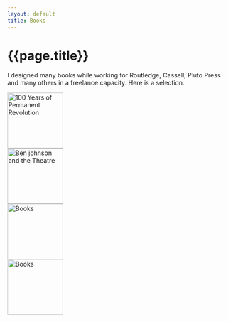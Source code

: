 ```yaml
---
layout: default
title: Books
---
```


# {{page.title}}

I designed many books while working for Routledge, Cassell, Pluto Press and many others in a freelance capacity. Here is a selection.


<div class="grid">
   <div>
   		<img src="/method/assets/thumbs/100-years-of-permanent-revolution.webp" width="125px" height="125px" alt="100 Years of Permanent Revolution" />
   	</div>
   <div>
  	 <img src="/method/assets/thumbs/ben-johnson-and-theatre.webp" width="125px" height="125px" alt="Ben johnson and the Theatre" />
  	</div>
   <div>
   		<img src="/method/assets/thumbs/homeless.webp" width="125px" height="125px" alt="Books" />
	</div>
	<div>
		<img src="/method/assets/thumbs/bodyscape.webp" width="125px" height="125px" alt="Books" />
	</div>
</div>




<!--

<article class="container">
	<div class="item right">
		<a href="books/100-years-of-permanent-revolution">
			<img src="/method/assets/thumbs/100-years-of-permanent-revolution.webp" width="125px" height="125px" alt="100 Years of Permanent Revolution" />
		</a>
	</div>
	<div class="item right">
		<a href="books/ben-johnson-and-theatre">
			<img src="/method/assets/thumbs/ben-johnson-and-theatre.webp" width="125px" height="125px" alt="Ben johnson and the Theatre" />
		</a>
	</div>
		<div class="item right">
		<a href="books/bodyscape">
			<img src="/method/assets/thumbs/bodyscape.webp" width="125px" height="125px" alt="Books" />
		</a>
	</div>
	<div class="item right">
		<a href="books/homeless">
			<img src="/method/assets/thumbs/homeless.webp" width="125px" height="125px" alt="Books" />
		</a>
	</div>
	<div class="item">
		<a href="books/digital-mcluhan">
			<img src="/method/assets/thumbs/digital-mcluhan.webp" width="125px" height="125px" alt="Publications" />
		</a>
	</div>
</article>

<article class="container">

	<div class="item right">
		<a href="books/legislative-theatre">
			<img src="/method/assets/thumbs/legislative-theatre.webp" width="125px" height="125px" alt="Publications" />
		</a>
	</div>
		<div class="item right">
		<a href="books/migrancy-culture-identity">
			<img src="/method/assets/thumbs/migrancy-culture-identity.webp" width="125px" height="125px" alt="Books" />
		</a>
	</div>
	<div class="item right">
		<a href="books/performing-brecht">
			<img src="/method/assets/thumbs/performing-brecht.webp" width="125px" height="125px" alt="Books" />
		</a>
	</div>
	<div class="item right">
		<a href="books/redressing-the-canon">
			<img src="/method/assets/thumbs/redressing-the-canon.webp" width="125px" height="125px" alt="Publications" />
		</a>
	</div>
	<div class="item">
		<a href="books/mourning-sex">
			<img src="/method/assets/thumbs/mourning-sex.webp" width="125px" height="125px" alt="Publications" />
		</a>
	</div>
</article>

<article class="container">
	<div class="item right">
		<a href="books/remaking-planning">
			<img src="/method/assets/thumbs/remaking-planning.webp" width="125px" height="125px" alt="Books" />
		</a>
	</div>
		<div class="item right">
		<a href="books/the-basics">
			<img src="/method/assets/thumbs/the-basics.webp" width="125px" height="125px" alt="Books" />
		</a>
	</div>
	<div class="item right">
		<a href="books/the-explicit-body-in-performance">
			<img src="/method/assets/thumbs/the-explicit-body-in-performance.webp" width="125px" height="125px" alt="Publications" />
		</a>
	</div>

		<div class="item right">
		<a href="books/the-philosophy-of-antonio-negri">
			<img src="/method/assets/thumbs/the-philosophy-of-antonio-negri.webp" width="125px" height="125px" alt="Books" />
		</a>
	</div>
	<div class="item">
		<a href="books/the-soft-edge">
			<img src="/method/assets/thumbs/the-soft-edge.webp" width="125px" height="125px" alt="Publications" />
		</a>
	</div>
</article>	

<article class="container">
	<div class="item">
		<a href="books/sexy-bodies">
			<img src="/method/assets/thumbs/sexy-bodies.webp" width="125px" height="125px" alt="Publications" />
		</a>
	</div>
		<div class="item right">
		<a href="books/viroid-life">
			<img src="/method/assets/thumbs/viroid-life.webp" width="125px" height="125px" alt="Books" />
		</a>
	</div>
	<div class="item">
		<a href="books/your-right-to-know">
			<img src="/method/assets/thumbs/your-right-to-know.webp" width="125px" height="125px" alt="Publications" />
		</a>
	</div>
</article>


-->

